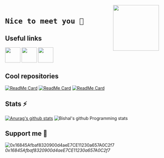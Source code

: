 <img align="right" width="150" height="150" src="https://github.com/arthuRHD/arthuRHD/map.png">

# `Nice to meet you 👋`

## Useful links

[<img src="https://github.com/arthuRHD/arthuRHD/pypi.jpeg" width=50>](https://pypi.org/user/arthuRHD/)
[<img src="https://github.com/arthuRHD/arthuRHD/docker.jpeg" width=50>](https://hub.docker.com/u/arichard76)
[<img src="https://github.com/arthuRHD/arthuRHD/linkedin.png" width=50>](https://www.linkedin.com/in/arthur-richard-884645176/)

## Cool repositories

[![ReadMe Card](https://github-readme-stats.vercel.app/api/pin/?username=arthuRHD&repo=.vscode&show_owner=true)](https://github.com/arthuRHD/.vscode)
[![ReadMe Card](https://github-readme-stats.vercel.app/api/pin/?username=rapid7&repo=metasploit-framework&show_owner=true)](https://github.com/rapid7/metasploit-framework)
[![ReadMe Card](https://github-readme-stats.vercel.app/api/pin/?username=appium&repo=appium&show_owner=true)](https://github.com/appium/appium)

## Stats ⚡

[![Anurag's github stats](https://github-readme-stats.vercel.app/api?username=arthuRHD&count_private=true&show_icons=true&)](https://github.com/anuraghazra/github-readme-stats)
![Bishal's github Programming stats](https://github-readme-stats.vercel.app/api/top-langs/?username=arthuRHD&show_icons=true&layout=compact&hide=TSQL)

## Support me 🌱

![0x16845Afbaf8320900d4aeE7CE11230a657A0C2f7](https://github.com/arthuRHD/arthuRHD/wallet.png)
_0x16845Afbaf8320900d4aeE7CE11230a657A0C2f7_
